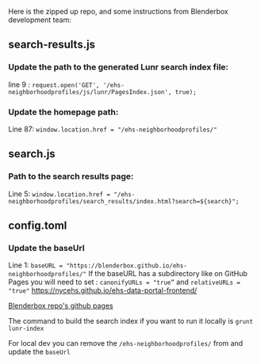 
Here is the zipped up repo, and some instructions from Blenderbox development team:

## search-results.js

### Update the path to the generated Lunr search index file:
line 9 : `request.open('GET', '/ehs-neighborhoodprofiles/js/lunr/PagesIndex.json', true);`

### Update the homepage path:
Line 87: `window.location.href = "/ehs-neighborhoodprofiles/"`

## search.js

### Path to the search results page:
Line 5:  `window.location.href = "/ehs-neighborhoodprofiles/search_results/index.html?search=${search}";`

## config.toml

### Update the baseUrl
Line 1:  `baseURL = "https://blenderbox.github.io/ehs-neighborhoodprofiles/"`
If the baseURL has a subdirectory like on GitHub Pages you will need to set : `canonifyURLs = "true”` and `relativeURLs = "true"`
https://nycehs.github.io/ehs-data-portal-frontend/

[Blenderbox repo's github pages](https://blenderbox.github.io/ehs-neighborhoodprofiles/)

The command to build the search index if you want to run it locally is `grunt lunr-index`

For local dev you can remove the `/ehs-neighborhoodprofiles/` from and update the `baseUrl`

